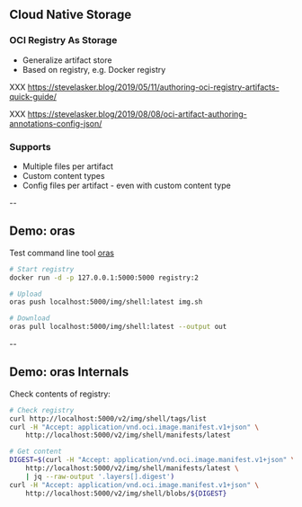 ## Cloud Native Storage

### OCI Registry As Storage

- Generalize artifact store
- Based on registry, e.g. Docker registry

XXX https://stevelasker.blog/2019/05/11/authoring-oci-registry-artifacts-quick-guide/

XXX https://stevelasker.blog/2019/08/08/oci-artifact-authoring-annotations-config-json/

### Supports

- Multiple files per artifact
- Custom content types
- Config files per artifact - even with custom content type

--

## Demo: oras

Test command line tool [oras](https://github.com/deislabs/oras)

```bash
# Start registry
docker run -d -p 127.0.0.1:5000:5000 registry:2

# Upload
oras push localhost:5000/img/shell:latest img.sh

# Download
oras pull localhost:5000/img/shell:latest --output out
```

--

## Demo: oras Internals

Check contents of registry:

```bash
# Check registry
curl http://localhost:5000/v2/img/shell/tags/list
curl -H "Accept: application/vnd.oci.image.manifest.v1+json" \
    http://localhost:5000/v2/img/shell/manifests/latest

# Get content
DIGEST=$(curl -H "Accept: application/vnd.oci.image.manifest.v1+json" \
    http://localhost:5000/v2/img/shell/manifests/latest \
    | jq --raw-output '.layers[].digest')
curl -H "Accept: application/vnd.oci.image.manifest.v1+json" \
    http://localhost:5000/v2/img/shell/blobs/${DIGEST}
```
